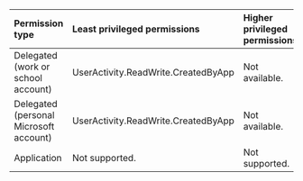 |Permission type|Least privileged permissions|Higher privileged permissions|
|:---|:---|:---|
|Delegated (work or school account)|UserActivity.ReadWrite.CreatedByApp|Not available.|
|Delegated (personal Microsoft account)|UserActivity.ReadWrite.CreatedByApp|Not available.|
|Application|Not supported.|Not supported.|